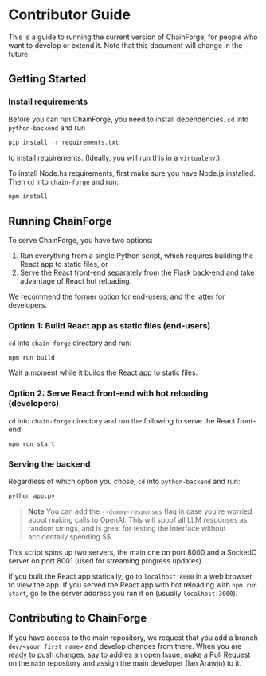 # Contributor Guide

This is a guide to running the current version of ChainForge, for people who want to develop or extend it. 
Note that this document will change in the future.

## Getting Started
### Install requirements
Before you can run ChainForge, you need to install dependencies. `cd` into `python-backend` and run

```bash
pip install -r requirements.txt
```

to install requirements. (Ideally, you will run this in a `virtualenv`.)

To install Node.hs requirements, first make sure you have Node.js installed. Then `cd` into `chain-forge` and run:

```bash
npm install
```

## Running ChainForge

To serve ChainForge, you have two options:
 1. Run everything from a single Python script, which requires building the React app to static files, or 
 2. Serve the React front-end separately from the Flask back-end and take advantage of React hot reloading. 

We recommend the former option for end-users, and the latter for developers.

### Option 1: Build React app as static files (end-users)

`cd` into `chain-forge` directory and run:

```
npm run build
```

Wait a moment while it builds the React app to static files. 

### Option 2: Serve React front-end with hot reloading (developers)

`cd` into `chain-forge` directory and run the following to serve the React front-end:

```
npm run start
```

### Serving the backend

Regardless of which option you chose, `cd` into `python-backend` and run:

```bash
python app.py 
```

> **Note**
> You can add the `--dummy-responses` flag in case you're worried about making calls to OpenAI. This will spoof all LLM responses as random strings, and is great for testing the interface without accidentally spending $$.

This script spins up two servers, the main one on port 8000 and a SocketIO server on port 8001 (used for streaming progress updates).

If you built the React app statically, go to `localhost:8000` in a web browser to view the app. 
If you served the React app with hot reloading with `npm run start`, go to the server address you ran it on (usually `localhost:3000`). 


## Contributing to ChainForge

If you have access to the main repository, we request that you add a branch `dev/<your_first_name>` and develop changes from there. When you are ready to push changes, say to addres an open Issue, make a Pull Request on the `main` repository and assign the main developer (Ian Arawjo) to it.
